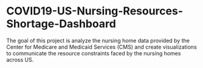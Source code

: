 # COVID19-US-Nursing-Resources-Shortage-Dashboard
The goal of this project is analyze the nursing home data provided by the Center for Medicare and Medicaid Services (CMS) and create visualizations to communicate the resource constraints faced by the nursing homes across US.

